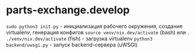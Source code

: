 parts-exchange.develop
======================

`sudo python3 init.py` - инициализация рабочего окружения, создание virtualenv, генерация конфигов
`source venv/nix.dev/activate` (bash) или `. ./venv/nix.dev/activate` (fish) - загрузка virtualenv
`python3 backend/uwsgi.py` - запуск backend-сервера (uWSGI)
